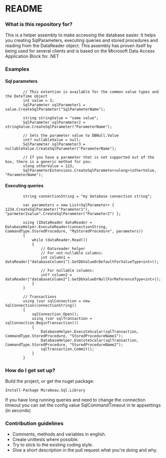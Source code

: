 # README #

### What is this repository for? ###

This is a helper assembly to make accessing the database easier. It helps you creating SqlParameters, executing queries and stored procedures and reading from the DataReader object.
This assembly has proven itself by being used for several clients and is based on the Microsoft Data Access Application Block for .NET

### Examples ###
#### Sql parameters ####
            // This extention is available for the common value types and the DateTime object
            int value = 3;
            SqlParameter sqlParameter1 = value.CreateSqlParameter("SqlParameterName");

            string stringValue = "some value";
            SqlParameter sqlParameter2 = stringValue.CreateSqlParameter("ParameterName");
            
            // Sets the parameter value to DBNull.Value
            int? nullableValue = null;
            SqlParameter sqlParameter3 = nullableValue.CreateSqlParameter("ParameterName");
            
            // If you have a parameter that is not supported out of the box, there is a generic method for you:
            ulong otherValue = 123;
            SqlParameterExtensions.CreateSqlParameter<ulong>(otherValue, "ParameterName");


#### Executing queries ####
            string connectionString = "my database connection string";

            var parameters = new List<SqlParameter> { 1234.CreateSqlParameter("Parameter1"), "parmeter2value".CreateSqlParameter("Parameter2") };

            using (IDataReader dataReader = DatabaseHelper.ExecuteReader(connectionString, CommandType.StoredProcedure, "MyStoredProcedure", parameters))
            {
                while (dataReader.Read()) 
                { 
                    // Datareader helper
                    // For not-nullable columns:
                    int column1 = dataReader["databaseColumn1"].GetDbValueOrDefaultForValueType<int>();
                    
                    // For nullable columns:
                    int? column2 = dataReader["databaseColumn2"].GetDbValueOrNullForReferenceType<int>();
                }
            }
            
            // Transactions
            using (var sqlConnection = new SqlConnection(connectionString))
            {
                sqlConnection.Open();
                using (var sqlTransaction = sqlConnection.BeginTransaction())
                {
                    DatabaseHelper.ExecuteScalar(sqlTransaction, CommandType.StoredProcedure, "StoredProcedureName1");
                    DatabaseHelper.ExecuteScalar(sqlTransaction, CommandType.StoredProcedure, "StoredProcedureName2");
                    sqlTransaction.Commit();
                }
            }

### How do I get set up? ###

Build the project, or get the nuget package:
```sh
Install-Package Mirabeau.Sql.Library
```

If you have long running queries and need to change the connection timeout you can set the config value SqlCommandTimeout in te appsettings (in seconds)
<add key="SqlCommandTimeout" value="45"/>

### Contribution guidelines ###
* Comments, methods and variables in english.
* Create unittests where possible.
* Try to stick to the existing coding style.
* Give a short description in the pull request what you're doing and why.

